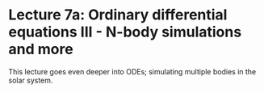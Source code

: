 # Lecture 7a: Ordinary differential equations III - N-body simulations and more 

This lecture goes even deeper into ODEs; simulating multiple bodies in the solar system.

```{tableofcontents}
```

